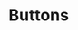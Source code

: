 <script setup>
import ModalDisplay from "../display/ModalDisplay.vue"
</script>
# Buttons

<ModalDisplay/>

